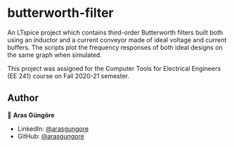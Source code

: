 # butterworth-filter

An LTspice project which contains third-order Butterworth filters built both using an inductor and a current conveyor made of ideal voltage and current buffers. The scripts plot the frequency responses of both ideal designs on the same graph when simulated.

This project was assigned for the Computer Tools for Electrical Engineers (EE 241) course on Fall 2020-21 semester.



## Author

👤 **Aras Güngöre**

* LinkedIn: [@arasgungore](https://www.linkedin.com/in/arasgungore)
* GitHub: [@arasgungore](https://github.com/arasgungore)

